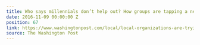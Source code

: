 ```yaml
---
title: Who says millennials don’t help out? How groups are tapping a new wave of volunteers.
date: 2016-11-09 00:00:00 Z
position: 67
link: https://www.washingtonpost.com/local/local-organizations-are-trying-to-attract-more-millennials-as-volunteers/2016/11/08/dd16c85c-946a-11e6-bb29-bf2701dbe0a3_story.html#Nov9
source: The Washington Post
---
```


